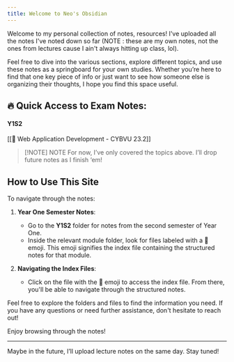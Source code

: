 ```yaml
---
title: Welcome to Neo's Obsidian
---
```


Welcome to my personal collection of notes, resources! I've uploaded all the notes I've noted down so far (NOTE : these are my own notes, not the ones from lectures cause I ain't always hitting up class, lol).

Feel free to dive into the various sections, explore different topics, and use these notes as a springboard for your own studies. Whether you’re here to find that one key piece of info or just want to see how someone else is organizing their thoughts, I hope you find this space useful.

## 🔥 Quick Access to Exam Notes:

#### Y1S2
[[🔗 Web Application Development - CYBVU 23.2]]

> [!NOTE] NOTE
> For now, I’ve only covered the topics above. I’ll drop future notes as I finish ‘em!

## How to Use This Site

To navigate through the notes:

1. **Year One Semester Notes**: 
   - Go to the **Y1S2** folder for notes from the second semester of Year One.
   - Inside the relevant module folder, look for files labeled with a 🔗 emoji. This emoji signifies the index file containing the structured notes for that module.

2. **Navigating the Index Files**:
   - Click on the file with the 🔗 emoji to access the index file. From there, you'll be able to navigate through the structured notes.

Feel free to explore the folders and files to find the information you need. If you have any questions or need further assistance, don't hesitate to reach out!

Enjoy browsing through the notes!

---
Maybe in the future, I’ll upload lecture notes on the same day. Stay tuned!